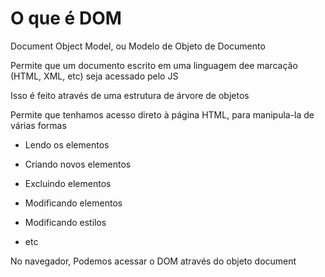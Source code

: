# O que é DOM

Document Object Model, ou Modelo de Objeto de Documento

Permite que um documento escrito em uma linguagem dee marcação (HTML, XML, etc) seja acessado pelo JS

Isso é feito através de uma estrutura de árvore de objetos

Permite que tenhamos acesso direto à página HTML, para manipula-la de várias formas

- Lendo os elementos

- Criando novos elementos

- Excluindo elementos

- Modificando elementos

- Modificando estilos

- etc

No navegador, Podemos acessar o DOM através do objeto document

